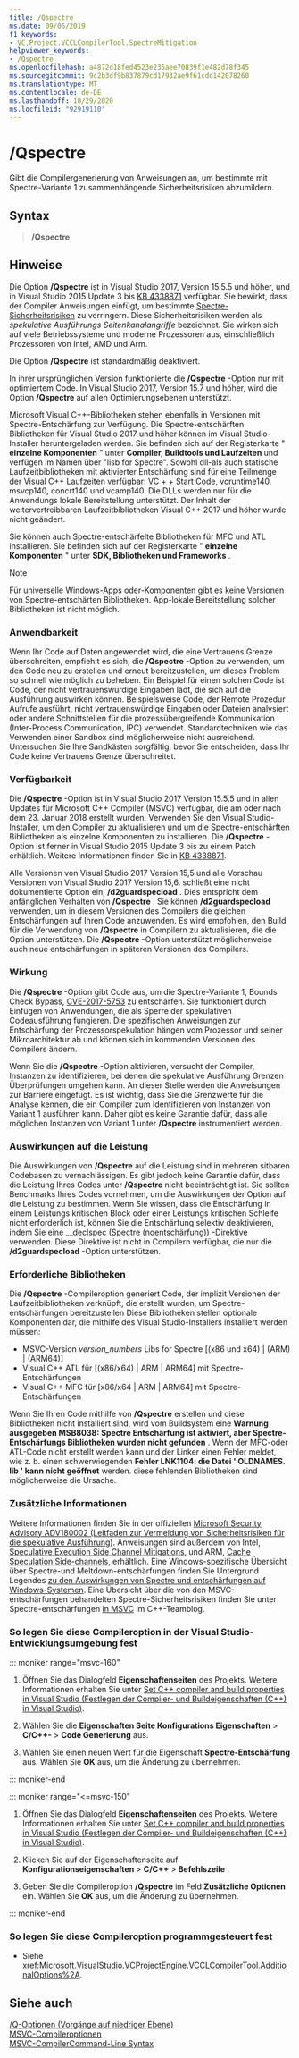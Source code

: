 ```yaml
---
title: /Qspectre
ms.date: 09/06/2019
f1_keywords:
- VC.Project.VCCLCompilerTool.SpectreMitigation
helpviewer_keywords:
- /Qspectre
ms.openlocfilehash: a4872d18fed4523e235aee70839f1e482d78f345
ms.sourcegitcommit: 9c2b3df9b837879cd17932ae9f61cdd142078260
ms.translationtype: MT
ms.contentlocale: de-DE
ms.lasthandoff: 10/29/2020
ms.locfileid: "92919110"
---
```

# <a name="qspectre"></a>/Qspectre

Gibt die Compilergenerierung von Anweisungen an, um bestimmte mit Spectre-Variante 1 zusammenhängende Sicherheitsrisiken abzumildern.

## <a name="syntax"></a>Syntax

> **/Qspectre**

## <a name="remarks"></a>Hinweise

Die Option **/Qspectre** ist in Visual Studio 2017, Version 15.5.5 und höher, und in Visual Studio 2015 Update 3 bis [KB 4338871](https://support.microsoft.com/help/4338871/visual-studio-2015-update-3-spectre-variant-1-toolset-qspectre) verfügbar. Sie bewirkt, dass der Compiler Anweisungen einfügt, um bestimmte [Spectre-Sicherheitsrisiken](https://spectreattack.com/spectre.pdf) zu verringern. Diese Sicherheitsrisiken werden als *spekulative Ausführungs Seitenkanalangriffe* bezeichnet. Sie wirken sich auf viele Betriebssysteme und moderne Prozessoren aus, einschließlich Prozessoren von Intel, AMD und Arm.

Die Option **/Qspectre** ist standardmäßig deaktiviert.

In ihrer ursprünglichen Version funktionierte die **/Qspectre** -Option nur mit optimiertem Code. In Visual Studio 2017, Version 15.7 und höher, wird die Option **/Qspectre** auf allen Optimierungsebenen unterstützt.

Microsoft Visual C++-Bibliotheken stehen ebenfalls in Versionen mit Spectre-Entschärfung zur Verfügung. Die Spectre-entschärften Bibliotheken für Visual Studio 2017 und höher können im Visual Studio-Installer heruntergeladen werden. Sie befinden sich auf der Registerkarte " **einzelne Komponenten** " unter **Compiler, Buildtools und Laufzeiten** und verfügen im Namen über "lisb for Spectre". Sowohl dll-als auch statische Laufzeitbibliotheken mit aktivierter Entschärfung sind für eine Teilmenge der Visual C++ Laufzeiten verfügbar: VC + + Start Code, vcruntime140, msvcp140, concrt140 und vcamp140. Die DLLs werden nur für die Anwendungs lokale Bereitstellung unterstützt. Der Inhalt der weitervertreibbaren Laufzeitbibliotheken Visual C++ 2017 und höher wurde nicht geändert.

Sie können auch Spectre-entschärfelte Bibliotheken für MFC und ATL installieren. Sie befinden sich auf der Registerkarte " **einzelne Komponenten** " unter **SDK, Bibliotheken und Frameworks** .

> [!NOTE]
> Für universelle Windows-Apps oder-Komponenten gibt es keine Versionen von Spectre-entschärten Bibliotheken. App-lokale Bereitstellung solcher Bibliotheken ist nicht möglich.

### <a name="applicability"></a>Anwendbarkeit

Wenn Ihr Code auf Daten angewendet wird, die eine Vertrauens Grenze überschreiten, empfiehlt es sich, die **/Qspectre** -Option zu verwenden, um den Code neu zu erstellen und erneut bereitzustellen, um dieses Problem so schnell wie möglich zu beheben. Ein Beispiel für einen solchen Code ist Code, der nicht vertrauenswürdige Eingaben lädt, die sich auf die Ausführung auswirken können. Beispielsweise Code, der Remote Prozedur Aufrufe ausführt, nicht vertrauenswürdige Eingaben oder Dateien analysiert oder andere Schnittstellen für die prozessübergreifende Kommunikation (Inter-Process Communication, IPC) verwendet. Standardtechniken wie das Verwenden einer Sandbox sind möglicherweise nicht ausreichend. Untersuchen Sie Ihre Sandkästen sorgfältig, bevor Sie entscheiden, dass Ihr Code keine Vertrauens Grenze überschreitet.

### <a name="availability"></a>Verfügbarkeit

Die **/Qspectre** -Option ist in Visual Studio 2017 Version 15.5.5 und in allen Updates für Microsoft C++ Compiler (MSVC) verfügbar, die am oder nach dem 23. Januar 2018 erstellt wurden. Verwenden Sie den Visual Studio-Installer, um den Compiler zu aktualisieren und um die Spectre-entschärften Bibliotheken als einzelne Komponenten zu installieren. Die **/Qspectre** -Option ist ferner in Visual Studio 2015 Update 3 bis zu einem Patch erhältlich. Weitere Informationen finden Sie in [KB 4338871](https://support.microsoft.com/help/4338871).

Alle Versionen von Visual Studio 2017 Version 15,5 und alle Vorschau Versionen von Visual Studio 2017 Version 15,6. schließt eine nicht dokumentierte Option ein, **/d2guardspecload** . Dies entspricht dem anfänglichen Verhalten von **/Qspectre** . Sie können **/d2guardspecload** verwenden, um in diesem Versionen des Compilers die gleichen Entschärfungen auf Ihren Code anzuwenden. Es wird empfohlen, den Build für die Verwendung von **/Qspectre** in Compilern zu aktualisieren, die die Option unterstützen. Die **/Qspectre** -Option unterstützt möglicherweise auch neue entschärfungen in späteren Versionen des Compilers.

### <a name="effect"></a>Wirkung

Die **/Qspectre** -Option gibt Code aus, um die Spectre-Variante 1, Bounds Check Bypass, [CVE-2017-5753](https://nvd.nist.gov/vuln/detail/CVE-2017-5753) zu entschärfen. Sie funktioniert durch Einfügen von Anwendungen, die als Sperre der spekulativen Codeausführung fungieren. Die spezifischen Anweisungen zur Entschärfung der Prozessorspekulation hängen vom Prozessor und seiner Mikroarchitektur ab und können sich in kommenden Versionen des Compilers ändern.

Wenn Sie die **/Qspectre** -Option aktivieren, versucht der Compiler, Instanzen zu identifizieren, bei denen die spekulative Ausführung Grenzen Überprüfungen umgehen kann. An dieser Stelle werden die Anweisungen zur Barriere eingefügt. Es ist wichtig, dass Sie die Grenzwerte für die Analyse kennen, die ein Compiler zum Identifizieren von Instanzen von Variant 1 ausführen kann. Daher gibt es keine Garantie dafür, dass alle möglichen Instanzen von Variant 1 unter **/Qspectre** instrumentiert werden.

### <a name="performance-impact"></a>Auswirkungen auf die Leistung

Die Auswirkungen von **/Qspectre** auf die Leistung sind in mehreren sitbaren Codebasen zu vernachlässigen. Es gibt jedoch keine Garantie dafür, dass die Leistung Ihres Codes unter **/Qspectre** nicht beeinträchtigt ist. Sie sollten Benchmarks Ihres Codes vornehmen, um die Auswirkungen der Option auf die Leistung zu bestimmen. Wenn Sie wissen, dass die Entschärfung in einem Leistungs kritischen Block oder einer Leistungs kritischen Schleife nicht erforderlich ist, können Sie die Entschärfung selektiv deaktivieren, indem Sie eine [__declspec (Spectre (noentschärfung))](../../cpp/spectre.md) -Direktive verwenden. Diese Direktive ist nicht in Compilern verfügbar, die nur die **/d2guardspecload** -Option unterstützen.

### <a name="required-libraries"></a>Erforderliche Bibliotheken

Die **/Qspectre** -Compileroption generiert Code, der implizit Versionen der Laufzeitbibliotheken verknüpft, die erstellt wurden, um Spectre-entschärfungen bereitzustellen Diese Bibliotheken stellen optionale Komponenten dar, die mithilfe des Visual Studio-Installers installiert werden müssen:

- MSVC-Version *version_numbers* Libs for Spectre \[(x86 und x64) | (ARM) | (ARM64)]
- Visual C++ ATL für \[(x86/x64) | ARM | ARM64] mit Spectre-Entschärfungen
- Visual C++ MFC für \[x86/x64 | ARM | ARM64] mit Spectre-Entschärfungen

Wenn Sie Ihren Code mithilfe von **/Qspectre** erstellen und diese Bibliotheken nicht installiert sind, wird vom Buildsystem eine **Warnung ausgegeben MSB8038: Spectre Entschärfung ist aktiviert, aber Spectre-Entschärfungs Bibliotheken wurden nicht gefunden** . Wenn der MFC-oder ATL-Code nicht erstellt werden kann und der Linker einen Fehler meldet, wie z. b. einen schwerwiegenden **Fehler LNK1104: die Datei ' OLDNAMES. lib ' kann nicht geöffnet** werden. diese fehlenden Bibliotheken sind möglicherweise die Ursache.

### <a name="additional-information"></a>Zusätzliche Informationen

Weitere Informationen finden Sie in der offiziellen [Microsoft Security Advisory ADV180002 (Leitfaden zur Vermeidung von Sicherheitsrisiken für die spekulative Ausführung](https://portal.msrc.microsoft.com/en-US/security-guidance/advisory/ADV180002)). Anweisungen sind außerdem von Intel, [Speculative Execution Side Channel Mitigations](https://software.intel.com/sites/default/files/managed/c5/63/336996-Speculative-Execution-Side-Channel-Mitigations.pdf), und ARM, [Cache Speculation Side-channels](https://developer.arm.com/-/media/Files/pdf/Cache_Speculation_Side-channels.pdf), erhältlich. Eine Windows-spezifische Übersicht über Spectre-und Meltdown-entschärfungen finden Sie Untergrund Legendes [zu den Auswirkungen von Spectre und entschärfungen auf Windows-Systemen](https://www.microsoft.com/security/blog/2018/01/09/understanding-the-performance-impact-of-spectre-and-meltdown-mitigations-on-windows-systems/). Eine Übersicht über die von den MSVC-entschärfungen behandelten Spectre-Sicherheitsrisiken finden Sie unter Spectre-entschärfungen [in MSVC](https://devblogs.microsoft.com/cppblog/spectre-mitigations-in-msvc./) im C++-Teamblog.

### <a name="to-set-this-compiler-option-in-the-visual-studio-development-environment"></a>So legen Sie diese Compileroption in der Visual Studio-Entwicklungsumgebung fest

::: moniker range="msvc-160"

1. Öffnen Sie das Dialogfeld **Eigenschaftenseiten** des Projekts. Weitere Informationen erhalten Sie unter [Set C++ compiler and build properties in Visual Studio (Festlegen der Compiler- und Buildeigenschaften (C++) in Visual Studio)](../working-with-project-properties.md).

1. Wählen Sie die **Eigenschaften Seite Konfigurations Eigenschaften** > **C/C++-** > **Code Generierung** aus.

1. Wählen Sie einen neuen Wert für die Eigenschaft **Spectre-Entschärfung** aus. Wählen Sie **OK** aus, um die Änderung zu übernehmen.

::: moniker-end

::: moniker range="<=msvc-150"

1. Öffnen Sie das Dialogfeld **Eigenschaftenseiten** des Projekts. Weitere Informationen erhalten Sie unter [Set C++ compiler and build properties in Visual Studio (Festlegen der Compiler- und Buildeigenschaften (C++) in Visual Studio)](../working-with-project-properties.md).

1. Klicken Sie auf der Eigenschaftenseite auf **Konfigurationseigenschaften** > **C/C++** > **Befehlszeile** .

1. Geben Sie die Compileroption **/Qspectre** im Feld **Zusätzliche Optionen** ein. Wählen Sie **OK** aus, um die Änderung zu übernehmen.

::: moniker-end

### <a name="to-set-this-compiler-option-programmatically"></a>So legen Sie diese Compileroption programmgesteuert fest

- Siehe <xref:Microsoft.VisualStudio.VCProjectEngine.VCCLCompilerTool.AdditionalOptions%2A>.

## <a name="see-also"></a>Siehe auch

[/Q-Optionen (Vorgänge auf niedriger Ebene)](q-options-low-level-operations.md)<br/>
[MSVC-Compileroptionen](compiler-options.md)<br/>
[MSVC-CompilerCommand-Line Syntax](compiler-command-line-syntax.md)
